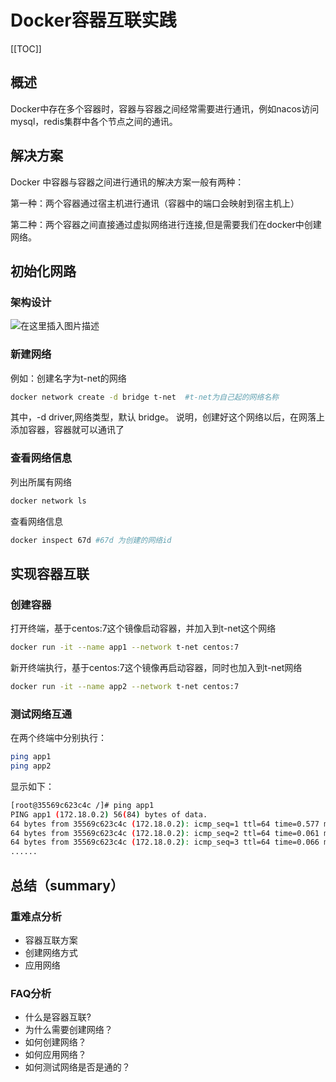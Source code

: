 # Docker容器互联实践
[[TOC]]

## 概述

Docker中存在多个容器时，容器与容器之间经常需要进行通讯，例如nacos访问mysql，redis集群中各个节点之间的通讯。

## 解决方案

Docker 中容器与容器之间进行通讯的解决方案一般有两种：

第一种：两个容器通过宿主机进行通讯（容器中的端口会映射到宿主机上）

第二种：两个容器之间直接通过虚拟网络进行连接,但是需要我们在docker中创建网络。

## 初始化网路

### 架构设计

![在这里插入图片描述](https://img-blog.csdnimg.cn/1532df01c3714d7282733ab0e8c7dba7.png)

### 新建网络

例如：创建名字为t-net的网络

```bash
docker network create -d bridge t-net  #t-net为自己起的网络名称
```

其中，-d driver,网络类型，默认 bridge。
说明，创建好这个网络以后，在网落上添加容器，容器就可以通讯了

### 查看网络信息

列出所属有网络

```bash
docker network ls
```

查看网络信息

```bash
docker inspect 67d #67d 为创建的网络id
```

## 实现容器互联

### 创建容器

打开终端，基于centos:7这个镜像启动容器，并加入到t-net这个网络

```bash
docker run -it --name app1 --network t-net centos:7
```

新开终端执行，基于centos:7这个镜像再启动容器，同时也加入到t-net网络

```bash
docker run -it --name app2 --network t-net centos:7
```

### 测试网络互通

在两个终端中分别执行：

```bash
ping app1
ping app2
```

显示如下：

```bash
[root@35569c623c4c /]# ping app1
PING app1 (172.18.0.2) 56(84) bytes of data.
64 bytes from 35569c623c4c (172.18.0.2): icmp_seq=1 ttl=64 time=0.577 ms
64 bytes from 35569c623c4c (172.18.0.2): icmp_seq=2 ttl=64 time=0.061 ms
64 bytes from 35569c623c4c (172.18.0.2): icmp_seq=3 ttl=64 time=0.066 ms
......
```

## 总结（summary）

### 重难点分析

- 容器互联方案
- 创建网络方式
- 应用网络

### FAQ分析

- 什么是容器互联?
- 为什么需要创建网络？
- 如何创建网络？
- 如何应用网络？
- 如何测试网络是否是通的？

